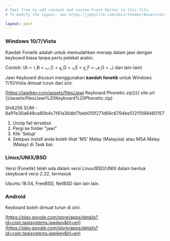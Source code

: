 ```yaml
---
# Feel free to add content and custom Front Matter to this file.
# To modify the layout, see https://jekyllrb.com/docs/themes/#overriding-theme-defaults

layout: post
---
```


### Windows 10/7/Vista

Kaedah Fonetik adalah untuk memudahkan menaip dalam jawi dengan keyboard biasa tanpa perlu pelekat arabic.

Contoh: (A = ١,B = ب,C = چ,D = د,E = ع,F = ف,G = ݢ dan lain-lain)

Jawi Keyboard disusun menggunakan **kaedah fonetik** untuk Windows 7/10/Vista dimuat turun dari sini:

[https://jawikey.com/assets/files/Jawi Keyboard Phonetic.zip]({{ site.url }}/assets/files/Jawi%20Keyboard%20Phonetic.zip)

SHA256 SUM - 8a1f1e30a648ca80b4c7f41a38dbf7beb015f271d66c6794be51211098460157

1. Unzip fail tersebut
2. Pergi ke folder "jawi"
3. Klik ‘Setup’
4. Selepas install anda boleh lihat 'MS' Malay (Malaysia) atau MSA Malay (Malay) di Task bar.

### Linux/UNIX/BSD

Versi (Fonetik) telah ada dalam versi Linux/BSD/UNIX dalam bentuk xkeyboard versi 2.22, termasuk

Ubuntu 18.04, FreeBSD, NetBSD dan lain lain.

### Android

Keyboard boleh dimuat turun di sini:

[https://play.google.com/store/apps/details?id=com.taqisystems.jawikey&hl=en](https://play.google.com/store/apps/details?id=com.taqisystems.jawikey&hl=en)
